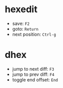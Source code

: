 # hexedit

- save: `F2`
- goto: `Return`
- next position: `Ctrl-g`

# dhex

- jump to next diff: `F3`
- jump to prev diff: `F4`
- toggle end offset: `End`
